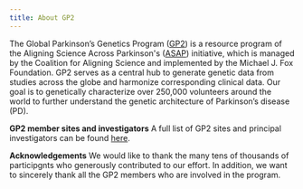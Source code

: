 ```yaml
---
title: About GP2
---
```


The Global Parkinson’s Genetics Program ([GP2](https://gp2.org/)) is a resource program of the Aligning Science Across Parkinson's ([ASAP](https://parkinsonsroadmap.org/#)) initiative, which is managed by the Coalition for Aligning Science and implemented by the Michael J. Fox Foundation. GP2 serves as a central hub to generate genetic data from studies across the globe and harmonize corresponding clinical data. Our goal is to genetically characterize over 250,000 volunteers around the world to further understand the genetic architecture of Parkinson’s disease (PD).

**GP2 member sites and investigators**
A full list of GP2 sites and principal investigators can be found [here](https://doi.org/10.5281/zenodo.7904831).

**Acknowledgements**
We would like to thank the many tens of thousands of participgnts who generously contributed to our effort. In addition, we want to sincerely thank all the GP2 members who are involved in the program.
